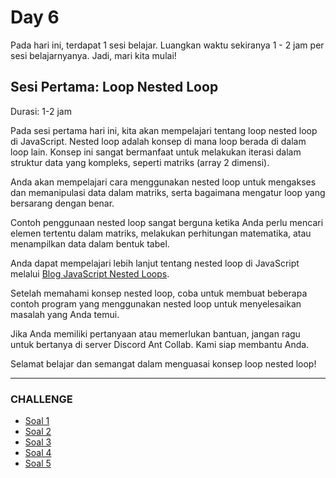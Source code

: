# Day 6

Pada hari ini, terdapat 1 sesi belajar. Luangkan waktu sekiranya 1 - 2 jam per sesi belajarnyanya. Jadi, mari kita mulai!

## Sesi Pertama: Loop Nested Loop

Durasi: 1-2 jam

Pada sesi pertama hari ini, kita akan mempelajari tentang loop nested loop di JavaScript. Nested loop adalah konsep di mana loop berada di dalam loop lain. Konsep ini sangat bermanfaat untuk melakukan iterasi dalam struktur data yang kompleks, seperti matriks (array 2 dimensi).

Anda akan mempelajari cara menggunakan nested loop untuk mengakses dan memanipulasi data dalam matriks, serta bagaimana mengatur loop yang bersarang dengan benar.

Contoh penggunaan nested loop sangat berguna ketika Anda perlu mencari elemen tertentu dalam matriks, melakukan perhitungan matematika, atau menampilkan data dalam bentuk tabel.

Anda dapat mempelajari lebih lanjut tentang nested loop di JavaScript melalui [Blog JavaScript Nested Loops](https://www.freecodecamp.org/news/nesting-for-loops-in-javascript/).

Setelah memahami konsep nested loop, coba untuk membuat beberapa contoh program yang menggunakan nested loop untuk menyelesaikan masalah yang Anda temui.

Jika Anda memiliki pertanyaan atau memerlukan bantuan, jangan ragu untuk bertanya di server Discord Ant Collab. Kami siap membantu Anda.

Selamat belajar dan semangat dalam menguasai konsep loop nested loop!

---

### CHALLENGE

* [Soal 1](/day6/soal1.md)
* [Soal 2](/day6/soal2.md)
* [Soal 3](/day6/soal3.md)
* [Soal 4](/day6/soal4.md)
* [Soal 5](/day6/soal5.md)

